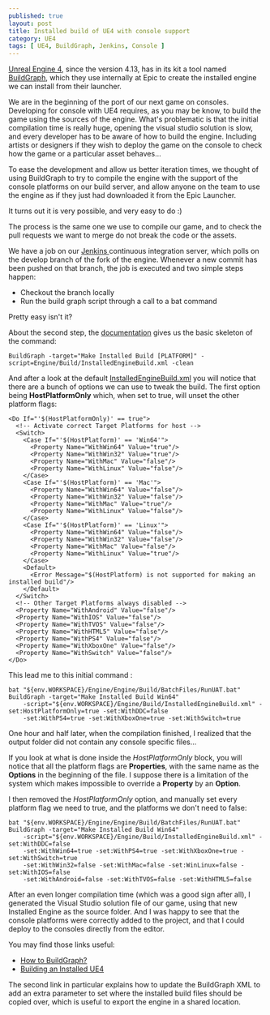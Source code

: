 ```yaml
---
published: true
layout: post
title: Installed build of UE4 with console support
category: UE4
tags: [ UE4, BuildGraph, Jenkins, Console ]
---
```


[Unreal Engine 4](https://www.unrealengine.com), since the version 4.13, has in its kit a tool named [BuildGraph](https://docs.unrealengine.com/latest/INT/Programming/Development/BuildGraph/), which they use internally at Epic to create the installed engine we can install from their launcher.

We are in the beginning of the port of our next game on consoles. Developing for console with UE4 requires, as you may be know, to build the game using the sources of the engine. What's problematic is that the initial compilation time is really huge, opening the visual studio solution is slow, and every developer has to be aware of how to build the engine. Including artists or designers if they wish to deploy the game on the console to check how the game or a particular asset behaves...

To ease the development and allow us better iteration times, we thought of using BuildGraph to try to compile the engine with the support of the console platforms on our build server, and allow anyone on the team to use the engine as if they just had downloaded it from the Epic Launcher.

It turns out it is very possible, and very easy to do :)

The process is the same one we use to compile our game, and to check the pull requests we want to merge do not break the code or the assets.

We have a job on our [Jenkins ](https://jenkins.io/) continuous integration server, which polls on the develop branch of the fork of the engine. Whenever a new commit has been pushed on that branch, the job is executed and two simple steps happen:
- Checkout the branch locally
- Run the build graph script through a call to a bat command

Pretty easy isn't it?

About the second step, the [documentation](https://docs.unrealengine.com/latest/INT/Programming/Development/InstalledBuildReference/index.html) gives us the basic skeleton of the command:

```
BuildGraph -target="Make Installed Build [PLATFORM]" -script=Engine/Build/InstalledEngineBuild.xml -clean
```

And after a look at the default [InstalledEngineBuild.xml](https://github.com/EpicGames/UnrealEngine/blob/release/Engine/Build/InstalledEngineBuild.xml) you will notice that there are a bunch of options we can use to tweak the build. The first option being **HostPlatformOnly** which, when set to true, will unset the other platform flags:

```
<Do If="'$(HostPlatformOnly)' == true">
  <!-- Activate correct Target Platforms for host -->
  <Switch>
    <Case If="'$(HostPlatform)' == 'Win64'">
      <Property Name="WithWin64" Value="true"/>
      <Property Name="WithWin32" Value="true"/>
      <Property Name="WithMac" Value="false"/>
      <Property Name="WithLinux" Value="false"/>
    </Case>
    <Case If="'$(HostPlatform)' == 'Mac'">
      <Property Name="WithWin64" Value="false"/>
      <Property Name="WithWin32" Value="false"/>
      <Property Name="WithMac" Value="true"/>
      <Property Name="WithLinux" Value="false"/>
    </Case>
    <Case If="'$(HostPlatform)' == 'Linux'">
      <Property Name="WithWin64" Value="false"/>
      <Property Name="WithWin32" Value="false"/>
      <Property Name="WithMac" Value="false"/>
      <Property Name="WithLinux" Value="true"/>
    </Case>
    <Default>
      <Error Message="$(HostPlatform) is not supported for making an installed build"/>
    </Default>
  </Switch>
  <!-- Other Target Platforms always disabled -->
  <Property Name="WithAndroid" Value="false"/>
  <Property Name="WithIOS" Value="false"/>
  <Property Name="WithTVOS" Value="false"/>
  <Property Name="WithHTML5" Value="false"/>
  <Property Name="WithPS4" Value="false"/>
  <Property Name="WithXboxOne" Value="false"/>
  <Property Name="WithSwitch" Value="false"/>
</Do>
```

This lead me to this initial command :

```
bat "${env.WORKSPACE}/Engine/Engine/Build/BatchFiles/RunUAT.bat" BuildGraph -target="Make Installed Build Win64" 
    -script="${env.WORKSPACE}/Engine/Build/InstalledEngineBuild.xml" -set:HostPlatformOnly=true -set:WithDDC=false
    -set:WithPS4=true -set:WithXboxOne=true -set:WithSwitch=true
```

One hour and half later, when the compilation finished, I realized that the output folder did not contain any console specific files... 

If you look at what is done inside the *HostPlatformOnly* block, you will notice that all the platform flags are **Properties**, with the same name as the **Options** in the beginning of the file.  I suppose there is a limitation of the system which makes impossible to override a **Property** by an **Option**.

I then removed the *HostPlatformOnly* option, and manually set every platform flag we need to true, and the platforms we don't need to false:

```
bat "${env.WORKSPACE}/Engine/Engine/Build/BatchFiles/RunUAT.bat" BuildGraph -target="Make Installed Build Win64" 
    -script="${env.WORKSPACE}/Engine/Build/InstalledEngineBuild.xml" -set:WithDDC=false 
    -set:WithWin64=true -set:WithPS4=true -set:WithXboxOne=true -set:WithSwitch=true 
    -set:WithWin32=false -set:WithMac=false -set:WinLinux=false -set:WithIOS=false 
    -set:WithAndroid=false -set:WithTVOS=false -set:WithHTML5=false
```

After an even longer compilation time (which was a good sign after all), I generated the Visual Studio solution file of our game, using that new Installed Engine as the source folder. And I was happy to see that the console platforms were correctly added to the project, and that I could deploy to the consoles directly from the editor.

You may find those links useful:

- [How to BuildGraph?](http://jackknobel.com/How-To/BuildGraph)
- [Building an Installed UE4](http://jackknobel.com/BuildGraph/Building-an-installed-ue4/)

The second link in particular explains how to update the BuildGraph XML to add an extra parameter to set where the installed build files should be copied over, which is useful to export the engine in a shared location.